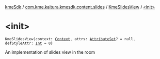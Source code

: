 [kmeSdk](../../index.md) / [com.kme.kaltura.kmesdk.content.slides](../index.md) / [KmeSlidesView](index.md) / [&lt;init&gt;](./-init-.md)

# &lt;init&gt;

`KmeSlidesView(context: `[`Context`](https://developer.android.com/reference/android/content/Context.html)`, attrs: `[`AttributeSet`](https://developer.android.com/reference/android/util/AttributeSet.html)`? = null, defStyleAttr: `[`Int`](https://kotlinlang.org/api/latest/jvm/stdlib/kotlin/-int/index.html)` = 0)`

An implementation of slides view in the room

